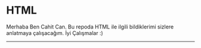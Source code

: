 # HTML

<p>Merhaba
Ben Cahit Can. Bu repoda HTML ile ilgili bildiklerimi sizlere anlatmaya çalışacağım.
İyi Çalışmalar :)
</p>
<hr>